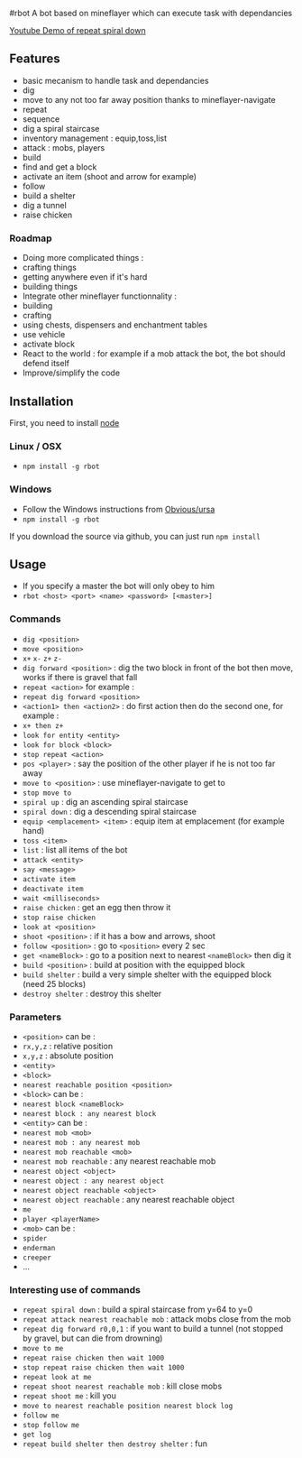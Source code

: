 #rbot
A bot based on mineflayer which can execute task with dependancies

[Youtube Demo of repeat spiral down](http://www.youtube.com/watch?v=UM1ZV5200S0)

## Features
 * basic mecanism to handle task and dependancies
 * dig
 * move to any not too far away position thanks to mineflayer-navigate
 * repeat
 * sequence
 * dig a spiral staircase
 * inventory management : equip,toss,list
 * attack : mobs, players
 * build
 * find and get a block
 * activate an item (shoot and arrow for example)
 * follow 
 * build a shelter
 * dig a tunnel
 * raise chicken
 
### Roadmap

 * Doing more complicated things :
  * crafting things
  * getting anywhere even if it's hard
  * building things
 * Integrate other mineflayer functionnality : 
  * building
  * crafting
  * using chests, dispensers and enchantment tables
  * use vehicle
  * activate block
 * React to the world : for example if a mob attack the bot, the bot should defend itself
 * Improve/simplify the code

## Installation

First, you need to install [node](http://nodejs.org/)

### Linux / OSX

 * `npm install -g rbot`
 
### Windows

 * Follow the Windows instructions from [Obvious/ursa](https://github.com/Obvious/ursa)
 * `npm install -g rbot`

If you download the source via github, you can just run `npm install`


## Usage
 * If you specify a master the bot will only obey to him
 * `rbot <host> <port> <name> <password> [<master>]`


### Commands
 * `dig <position>`
 * `move <position>`
 * `x+` `x-` `z+` `z-`
 * `dig forward <position>` : dig the two block in front of the bot then move, works if there is gravel that fall
 * `repeat <action>` for example :
  * `repeat dig forward <position>`
 * `<action1> then <action2>` : do first action then do the second one, for example :
  * `x+ then z+`
 * `look for entity <entity>`
 * `look for block <block>`
 * `stop repeat <action>`
 * `pos <player>` : say the position of the other player if he is not too far away
 * `move to <position>` : use mineflayer-navigate to get to <position>
 * `stop move to`
 * `spiral up` : dig an ascending spiral staircase
 * `spiral down` : dig a descending spiral staircase
 * `equip <emplacement> <item>` : equip item at emplacement (for example hand)
 * `toss <item>`
 * `list` : list all items of the bot
 * `attack <entity>`
 * `say <message>`
 * `activate item`
 * `deactivate item`
 * `wait <milliseconds>`
 * `raise chicken` : get an egg then throw it
 * `stop raise chicken`
 * `look at <position>`
 * `shoot <position>` : if it has a bow and arrows, shoot <position>
 * `follow <position>` : go to `<position>` every 2 sec
 * `get <nameBlock>` : go to a position next to nearest `<nameBlock>` then dig it
 * `build <position>` : build at position with the equipped block
 * `build shelter` : build a very simple shelter with the equipped block (need 25 blocks)
 * `destroy shelter` : destroy this shelter

### Parameters
 * `<position>` can be :
  * `rx,y,z` : relative position
  * `x,y,z` : absolute position
  * `<entity>`
  * `<block>`
  * `nearest reachable position <position>`
 * `<block>` can be :
  * `nearest block <nameBlock>`
  * `nearest block : any nearest block`
 * `<entity>` can be :
  * `nearest mob <mob>`
  * `nearest mob : any nearest mob`
  * `nearest mob reachable <mob>`
  * `nearest mob reachable` : any nearest reachable mob
  * `nearest object <object>`
  * `nearest object : any nearest object`
  * `nearest object reachable <object>`
  * `nearest object reachable` : any nearest reachable object
  * `me`
  * `player <playerName>`
 * `<mob>` can be :
  * `spider`
  * `enderman`
  * `creeper`
  * ...

### Interesting use of commands
 * `repeat spiral down` : build a spiral staircase from y=64 to y=0
 * `repeat attack nearest reachable mob` : attack mobs close from the mob
 * `repeat dig forward r0,0,1` : if you want to build a tunnel (not stopped by gravel, but can die from drowning)
 * `move to me`
 * `repeat raise chicken then wait 1000`
 * `stop repeat raise chicken then wait 1000`
 * `repeat look at me`
 * `repeat shoot nearest reachable mob` : kill close mobs
 * `repeat shoot me` : kill you
 * `move to nearest reachable position nearest block log`
 * `follow me`
 * `stop follow me`
 * `get log`
 * `repeat build shelter then destroy shelter` : fun
